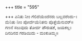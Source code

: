 +++
title = "595"

+++
ಎನಿತು ನೀಂ ಗೆಲಿದೆಯೆಂದೆನರು ಬಲ್ಲವರೆಂದು-।  
ಮೆನಿತು ನೀಂ ಪೋರ್ದೆಯೆನಿತನು ಪೊತ್ತೆಯೆನುವರ್॥  
ಗಣನೆ ಸಲುವುದು ತೋರ್ದ ಪೌರುಷಕೆ, ಜಯಕಲ್ಲ।  
ದಿನದಿನದ ಗರಡಿಯಿದು - ಮಂಕುತಿಮ್ಮ॥  

